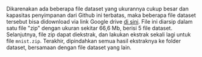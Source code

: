 Dikarenakan ada beberapa file dataset yang ukurannya cukup besar dan kapasitas penyimpanan dari Github ini terbatas, maka beberapa file dataset tersebut bisa didownload via link Google drive [di sini](https://drive.google.com/file/d/1nPe7V8gLRwbXyYp01AM-EXoSsY2IO0bd/view?usp=sharing). File ini diarsip dalam satu file "zip" dengan ukuran sekitar 66,6 Mb, berisi 5 file dataset. Selanjutnya, file zip dapat diekstrak, dan lakukan ekstrak sekali lagi untuk file `mnist.zip`. Terakhir, dipindahkan semua hasil ekstraknya ke folder dataset, bersamaan dengan file dataset yang lain.
